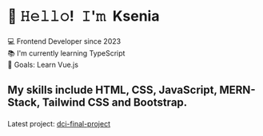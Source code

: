 <h1 align="left">👋 𝙷𝚎𝚕𝚕𝚘! 𝙸'𝚖 Ksenia</h1>

###


<p align="left">💻 Frontend Developer since 2023<br>📚 I'm currently learning TypeScript<br>🎯 Goals: Learn Vue.js<br></p>

###

<h2 align="left">My skills include HTML, CSS, JavaScript, MERN-Stack, Tailwind CSS and Bootstrap.</h2>

###

<p align="left">Latest project: <a href="https://github.com/MrburnsDAOC/dci-final-project">dci-final-project</a></p> 

